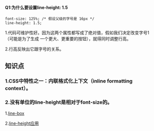 #### Q1:为什么要设置line-height: 1.5
```
font-size: 125%; /* 假设父级的字号是 16px */
line-height: 1.5;
```
1.代码可维护性好。因为这两个属性都写成了绝对值，假如我们决定改变字号1（可能是为了生成 一个更大、更重要的按钮），就得同时调整行高。

2.行高反映出它跟字号的关系。


## 知识点
### 1.CSS中特性之一：内联格式化上下文（inline formatting context）。
### 2.没有单位的line-height是相对于font-size的。

1.[line-box](https://www.w3cplus.com/css/css-font-metrics-line-height-and-vertical-align.html)

2.[line-height应用](https://www.zhangxinxu.com/wordpress/2009/11/css%E8%A1%8C%E9%AB%98line-height%E7%9A%84%E4%B8%80%E4%BA%9B%E6%B7%B1%E5%85%A5%E7%90%86%E8%A7%A3%E5%8F%8A%E5%BA%94%E7%94%A8/)